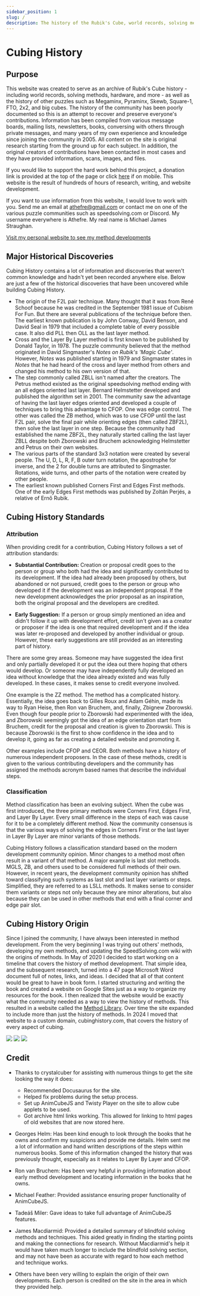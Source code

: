 ```yaml
---
sidebar_position: 1
slug: /
description: The history of the Rubik's Cube, world records, solving methods, Megaminx, Pyraminx, Skewb, Square-1, and more.
---
```


# Cubing History

## Purpose

This website was created to serve as an archive of Rubik's Cube history - including world records, solving methods, hardware, and more - as well as the history of other puzzles such as Megaminx, Pyraminx, Skewb, Square-1, FTO, 2x2, and big cubes. The history of the community has been poorly documented so this is an attempt to recover and preserve everyone's contributions. Information has been compiled from various message boards, mailing lists, newsletters, books, conversing with others through private messages, and many years of my own experience and knowledge since joining the community in 2005. All content on the site is original research starting from the ground up for each subject. In addition, the original creators of contributions have been contacted in most cases and they have provided information, scans, images, and files.

If you would like to support the hard work behind this project, a donation link is provided at the top of the page or click <a href="https://www.paypal.com/donate/?hosted_button_id=4TMHMJNVB62YY">here</a> if on mobile. This website is the result of hundreds of hours of research, writing, and website development.

If you want to use information from this website, I would love to work with you. Send me an email at athefre@gmail.com or contact me on one of the various puzzle communities such as speedsolving.com or Discord. My username everywhere is Athefre. My real name is Michael James Straughan.

[Visit my personal website to see my method developments](https://sites.google.com/site/athefre)

## Major Historical Discoveries

Cubing History contains a lot of information and discoveries that weren't common knowledge and hadn't yet been recorded anywhere else. Below are just a few of the historical discoveries that have been uncovered while building Cubing History.

- The origin of the F2L pair technique. Many thought that it was from René Schoof because he was credited in the September 1981 issue of Cubism For Fun. But there are several publications of the technique before then. The earliest known publication is by John Conway, David Benson, and David Seal in 1979 that included a complete table of every possible case. It also did PLL then OLL as the last layer method.
- Cross and the Layer By Layer method is first known to be published by Donald Taylor, in 1978. The puzzle community believed that the method originated in David Singmaster's _Notes on Rubik's 'Magic Cube'_. However, _Notes_ was published starting in 1979 and Singmaster states in _Notes_ that he had heard of the cross and layer method from others and changed his method to his own version of that.
- The step commonly called ZBLL isn't named after the creators. The Petrus method existed as the original speedsolving method ending with an all edges oriented last layer. Bernard Helmstetter developed and published the algorithm set in 2001. The community saw the advantage of having the last layer edges oriented and developed a couple of techniques to bring this advantage to CFOP. One was edge control. The other was called the ZB method, which was to use CFOP until the last F2L pair, solve the final pair while orienting edges (then called ZBF2L), then solve the last layer in one step. Because the community had established the name ZBF2L, they naturally started calling the last layer ZBLL despite both Zborowski and Bruchem acknowledging Helmstetter and Petrus on their own websites.
- The various parts of the standard 3x3 notation were created by several people. The U, D, L, R, F, B outer turn notation, the apostrophe for inverse, and the 2 for double turns are attributed to Singmaster. Rotations, wide turns, and other parts of the notation were created by other people.
- The earliest known published Corners First and Edges First methods. One of the early Edges First methods was published by Zoltán Perjés, a relative of Ernő Rubik.

## Cubing History Standards

### Attribution

When providing credit for a contribution, Cubing History follows a set of attribution standards:

- **Substantial Contribution:** Creation or proposal credit goes to the person or group who both had the idea and significantly contributed to its development. If the idea had already been proposed by others, but abandoned or not pursued, credit goes to the person or group who developed it if the development was an independent proposal. If the new development acknowledges the prior proposal as an inspiration, both the original proposal and the developers are credited.

- **Early Suggestion:** If a person or group simply mentioned an idea and didn't follow it up with development effort, credit isn't given as a creator or proposer if the idea is one that required development and if the idea was later re-proposed and developed by another individual or group. However, these early suggestions are still provided as an interesting part of history.

There are some grey areas. Someone may have suggested the idea first and only partially developed it or put the idea out there hoping that others would develop. Or someone may have independently fully developed an idea without knowledge that the idea already existed and was fully developed. In these cases, it makes sense to credit everyone involved.

One example is the ZZ method. The method has a complicated history. Essentially, the idea goes back to Gilles Roux and Adam Géhin, made its way to Ryan Heise, then Ron van Bruchem, and, finally, Zbignew Zborowski. Even though four people prior to Zborowski had experimented with the idea, and Zborowski seemingly got the idea of an edge orientation start from Bruchem, credit for the proposal and creation is given to Zborowski. This is because Zborowski is the first to show confidence in the idea and to develop it, going as far as creating a detailed website and promoting it.

Other examples include CFOP and CEOR. Both methods have a history of numerous independent proposers. In the case of these methods, credit is given to the various contributing developers and the community has assigned the methods acronym based names that describe the individual steps.

### Classification

Method classification has been an evolving subject. When the cube was first introduced, the three primary methods were Corners First, Edges First, and Layer By Layer. Every small difference in the steps of each was cause for it to be a completely different method. Now the community consensus is that the various ways of solving the edges in Corners First or the last layer in Layer By Layer are minor variants of those methods.

Cubing History follows a classification standard based on the modern development community opinion. Minor changes to a method most often result in a variant of that method. A major example is last slot methods. MGLS, ZB, and others used to be considered full methods of their own. However, in recent years, the development community opinion has shifted toward classifying such systems as last slot and last layer variants or steps. Simplified, they are referred to as LSLL methods. It makes sense to consider them variants or steps not only because they are minor alterations, but also because they can be used in other methods that end with a final corner and edge pair slot.

## Cubing History Origin

Since I joined the community, I have always been interested in method development. From the very beginning I was trying out others' methods, developing my own methods, and updating the SpeedSolving.com wiki with the origins of methods. In May of 2020 I decided to start working on a timeline that covers the history of method development. That simple idea, and the subsequent research, turned into a 47 page Microsoft Word document full of notes, links, and ideas. I decided that all of that content would be great to have in book form. I started structuring and writing the book and created a website on Google Sites just as a way to organize my resources for the book. I then realized that the website would be exactly what the community needed as a way to view the history of methods. This resulted in a website called the [Method Library](https://sites.google.com/view/methodlibrary). Over time the site expanded to include more than just the history of methods. In 2024 I moved that website to a custom domain, cubinghistory.com, that covers the history of every aspect of cubing.

![](img/HomePage/Origin1.png)
![](img/HomePage/Origin2.png)
![](img/HomePage/MethodLibrary.png)

## Credit

- Thanks to crystalcuber for assisting with numerous things to get the site looking the way it does:

  - Recommended Docusaurus for the site.
  - Helped fix problems during the setup process.
  - Set up AnimCubeJS and Twisty Player on the site to allow cube applets to be used.
  - Got archive html links working. This allowed for linking to html pages of old websites that are now stored here.

- Georges Helm: Has been kind enough to look through the books that he owns and confirm my suspicions and provide me details. Helm sent me a lot of information and hand written descriptions of the steps within numerous books. Some of this information changed the history that was previously thought, especially as it relates to Layer By Layer and CFOP.

- Ron van Bruchem: Has been very helpful in providing information about early method development and locating information in the books that he owns.

- Michael Feather: Provided assistance ensuring proper functionality of AnimCubeJS.

- Tadeáš Miler: Gave ideas to take full advantage of AnimCubeJS features.

- James Macdiarmid: Provided a detailed summary of blindfold solving methods and techniques. This aided greatly in finding the starting points and making the connections for research. Without Macdiarmid's help it would have taken much longer to include the blindfold solving section, and may not have been as accurate with regard to how each method and technique works.

- Others have been very willing to explain the origin of their own developments. Each person is credited on the site in the area in which they provided help.